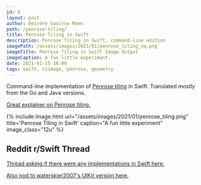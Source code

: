 ```yaml
---
id: 8
layout: post
author: Deirdre Saoirse Moen
path: /penrose-tiling/
title: Penrose Tiling in Swift
description: Penrose Tiling in Swift, command-line edition
imagePath: /assets/images/2021/01/penrose_tiling_sq.png
imageTitle: Penrose Tiling in Swift Image Output
imageCaption: A fun little experiment.
date: 2021-01-15 16:09
tags: swift, ciimage, penrose, geometry
---
```

Command-line implementation of [Penrose tiling](https://rosettacode.org/wiki/Penrose_tiling) in Swift. Translated mostly from the Go and Java versions.

[Great explainer on Penrose tiling.](https://preshing.com/20110831/penrose-tiling-explained/)

{% include image.html url="/assets/images/2021/01/penrose_tiling.png" title='Penrose Tiling in Swift' caption="A fun little experiment" image_class="12u" %}

## Reddit r/Swift Thread

[Thread asking if there were any implementations in Swift here.](https://www.reddit.com/r/swift/comments/kwdj38/does_anyone_know_if_swifts_version_of_penrose/)

[Also nod to waterskier2007's UIKit version here.](https://gist.github.com/waterskier2007/4584bdd4c0b2f3f90e765b9a50747e48)
